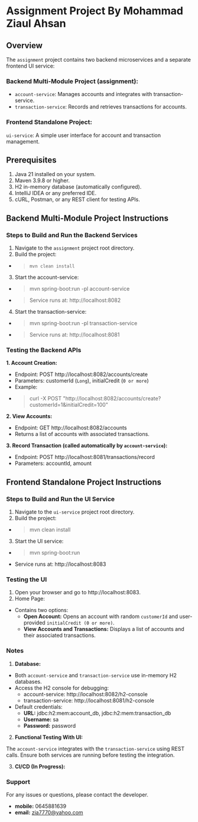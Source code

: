 # Assignment Project By Mohammad Ziaul Ahsan
## Overview
The `assignment` project contains two backend microservices and a separate frontend UI service:

### Backend Multi-Module Project (assignment):
* `account-service`: Manages accounts and integrates with transaction-service.
* `transaction-service`: Records and retrieves transactions for accounts.
### Frontend Standalone Project:
`ui-service`: A simple user interface for account and transaction management.
## Prerequisites
1. Java 21 installed on your system.
2. Maven 3.9.8 or higher.
3. H2 in-memory database (automatically configured).
4. IntelliJ IDEA or any preferred IDE.
5. cURL, Postman, or any REST client for testing APIs.
## Backend Multi-Module Project Instructions
### Steps to Build and Run the Backend Services
1. Navigate to the `assignment` project root directory.
2. Build the project:
*  > `mvn clean install`
3. Start the account-service:
* > mvn spring-boot:run -pl account-service
* > Service runs at: http://localhost:8082
4. Start the transaction-service:
* > mvn spring-boot:run -pl transaction-service
* >Service runs at: http://localhost:8081
### Testing the Backend APIs
**1. Account Creation:**
* Endpoint: POST http://localhost:8082/accounts/create
* Parameters: customerId (`Long`), initialCredit (`0 or more`)
* Example:
* > curl -X POST "http://localhost:8082/accounts/create?customerId=1&initialCredit=100"

**2. View Accounts:**

* Endpoint: GET http://localhost:8082/accounts
* Returns a list of accounts with associated transactions.

**3. Record Transaction (called automatically by `account-service`):**

* Endpoint: POST http://localhost:8081/transactions/record
* Parameters: accountId, amount
## Frontend Standalone Project Instructions
### Steps to Build and Run the UI Service
1. Navigate to the `ui-service` project root directory.
2. Build the project:
* > mvn clean install
3. Start the UI service:
* > mvn spring-boot:run
* Service runs at: http://localhost:8083

### Testing the UI
1. Open your browser and go to http://localhost:8083.
2. Home Page:
* Contains two options:
  * **Open Account:** Opens an account with random `customerId` and user-provided `initialCredit (0 or more)`.
  * **View Accounts and Transactions:** Displays a list of accounts and their associated transactions.
### Notes
1. **Database:**
* Both `account-service` and `transaction-service` use in-memory H2 databases.
* Access the H2 console for debugging:
  * account-service: http://localhost:8082/h2-console
  * transaction-service: http://localhost:8081/h2-console
* Default credentials:
  * **URL:** jdbc:h2:mem:account_db, jdbc:h2:mem:transaction_db 
  * **Username:** sa
  * **Password:** password
2. **Functional Testing With UI:**

The `account-service` integrates with the `transaction-service` using REST calls.
Ensure both services are running before testing the integration.

3. **CI/CD (In Progress):**

### Support
For any issues or questions, please contact the developer.
* **mobile:** 0645881639
* **email:** zia7770@yahoo.com